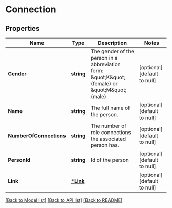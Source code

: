 # Connection

## Properties
Name | Type | Description | Notes
------------ | ------------- | ------------- | -------------
**Gender** | **string** | The gender of the person in a abbreviation form: \&quot;K\&quot; (female) or \&quot;M\&quot; (male) | [optional] [default to null]
**Name** | **string** | The full name of the person. | [optional] [default to null]
**NumberOfConnections** | **string** | The number of role connections the associated person has. | [optional] [default to null]
**PersonId** | **string** | Id of the person | [optional] [default to null]
**Link** | [***Link**](Link.md) |  | [optional] [default to null]

[[Back to Model list]](../README.md#documentation-for-models) [[Back to API list]](../README.md#documentation-for-api-endpoints) [[Back to README]](../README.md)

